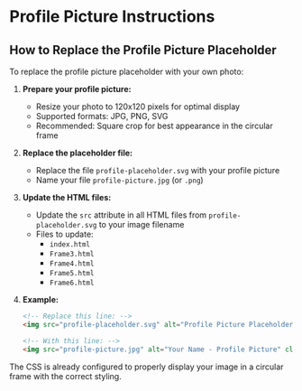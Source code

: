 # Profile Picture Instructions

## How to Replace the Profile Picture Placeholder

To replace the profile picture placeholder with your own photo:

1. **Prepare your profile picture:**
   - Resize your photo to 120x120 pixels for optimal display
   - Supported formats: JPG, PNG, SVG
   - Recommended: Square crop for best appearance in the circular frame

2. **Replace the placeholder file:**
   - Replace the file `profile-placeholder.svg` with your profile picture
   - Name your file `profile-picture.jpg` (or `.png`)

3. **Update the HTML files:**
   - Update the `src` attribute in all HTML files from `profile-placeholder.svg` to your image filename
   - Files to update:
     - `index.html`
     - `Frame3.html`
     - `Frame4.html` 
     - `Frame5.html`
     - `Frame6.html`

4. **Example:**
   ```html
   <!-- Replace this line: -->
   <img src="profile-placeholder.svg" alt="Profile Picture Placeholder" class="profile-img">
   
   <!-- With this line: -->
   <img src="profile-picture.jpg" alt="Your Name - Profile Picture" class="profile-img">
   ```

The CSS is already configured to properly display your image in a circular frame with the correct styling.